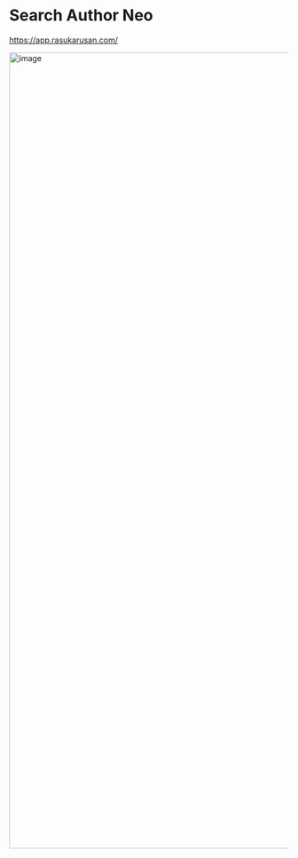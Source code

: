 # Search Author Neo

https://app.rasukarusan.com/

<img width="1437" alt="image" src="https://user-images.githubusercontent.com/17779386/174613267-fca6e902-a39e-4774-aca5-3696c72aaec1.png">

